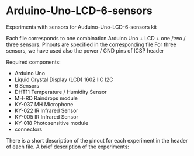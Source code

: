# Arduino-Uno-LCD-6-sensors
Experiments with sensors for Auduino-Uno-LCD-6-sensors kit

Each file corresponds to one combination Arduino Uno + LCD + one /two / three sensors.
Pinouts are specified in the corresponding file
For three sensors, we have used also the power / GND pins of ICSP header

Required components:
 - Arduino Uno
 - Liquid Crystal Display (LCD) 1602 IIC I2C
 - 6 Sensors
  - DHT11 Temperature / Humidity Sensor
  - MH-RD Raindrops module
  - KY-037 MH Microphone
  - KY-022 IR Infrared Sensor
  - KY-005 IR Infrared Sensor
  - KY-018 Photosensitive module
- connectors

There is a short description of the pinout for each experiment in the header of each file. 
A brief description of the experiments:
